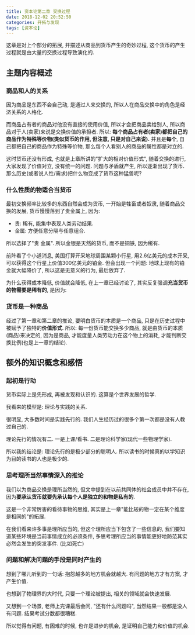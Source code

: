 ```yaml
---
title: 资本论第二章 交换过程
date: 2018-12-02 20:52:50
categories: 开拓与发现
tags: [资本论]
---
```

这章是对上个部分的拓展, 并描述从商品到货币产生的奇妙过程, 这个货币的产生过程就是由大量的交换过程导致演化的.

<!--more-->

## 主题内容概述

### 商品和人的关系

因为商品是东西不会自己动, 是通过人来交换的, 所以人在商品交换中的角色是经济关系的人格化.

而商品占有者的商品对他没有直接的使用价值, 所以才会把商品卖给别人, 所以商品对于人(卖家)来说是交换价值的承担者. 所以: **每个商品占有者(卖家)都把自己的商品作为特殊等价物(类似货币的作用, 但注意, 只是对自己来说).** 并且是**每个**, 自己都把自己的商品作为特殊等价物, 那么每个人看别人的商品的属性都是对立的.

这时货币还没有形成, 也就是上章所讲的"扩大的相对价值形式", 随着交换的进行, 大家发现了价值对立, 没有统一的问题. 问题与矛盾就产生, 所以逐渐出现了货币. 那么历史(或者说人性/需求)把什么物变成了货币这种猛兽呢?

### 什么性质的物适合当货币

最初交换频率比较多的东西自然会成为货币, 一开始是牲畜或者奴隶, 随着商品交换的发展, 货币慢慢落到了贵金属上, 因为:

+ 贵: 稀有, 能集中表现人类劳动结果.
+ 金属: 方便任意分隔与任意组合.

所以选择了"贵 金属". 所以金银是天然的货币, 而不是铜铁, 因为稀有.

前阵看了个小道消息, 美国打算开采地球周围某颗小行星, 用2.6亿美元的成本开采, 可以获得这个行星上价值300亿美元的铂金. 但会出现一个问题: 地球上现有的铂金就大幅降价了, 所以这是无意义的行为, 最后放弃了.

为什么获得成本降低, 价值就会降低, 在上一章已经讨论了, 其实反复强调**充当货币的物需要是稀有的**, 是因为:

### 货币是一种商品

经过了第一章和第二章的推论, 要明白货币的本质是一个商品, 只是在历史过程中被赋予了独特的**价值形式**. 所以: 每一份货币能交换多少商品, 就是由货币的本质(商品)来决定的, 因为是商品, 才能度量人类劳动力在这个物上的消耗, 才能判断交换比例(也是上一章的结论).

## 额外的知识概念和感悟

### 起初是行动

货币实际上是先形成, 再被发现和认识的. 这算是个世界发展的哲学.

我看来的模型是: 理论与实践的关系.

很明显, 大多数时间是实践先行的. 我们人生经历过的很多个第一次都是没有人教过自己的.

理论先行的情况有二. 一是上课/看书. 二是理论科学家(现代一些物理学家).

所以我的结论是: 理论先行的是极少部分的聪明人. 所以读书的时候真的以学知识为目的读书的人也是极少的.

### 思考理所当然事情深入的推论

我们以为商品交换是理所当然的, 但文中提到在以前共同体的社会成员中并不存在, 因为**要承认货币就要先承认每个人是独立的和物是私有的**.

这是一个非常厉害的看待事物的思维, 其实是上一章"能比较的物一定在某个维度是相同的"的拓展.

在我们看来许多事是理所应当的, 但这个理所应当下包含了一些信息的, 我们要知道某些环境是当前事情成立的必须条件, 多思考理所应当的事情能更好地防范其实必然会发生的突发事件. (比如死亡)

### 问题和解决问题的手段是同时产生的

 想到了哪儿听到的一句话: 抱怨越多的地方机会就越大. 有问题的地方才有方案, 才产生价值.

也想到了物理界的大时代, 只要一个理论被提出, 相关的领域就会快速发展.

又想到一个场景, 老师上完课最后会问, "还有什么问题吗", 当然结果一般都是没人有问题. 结果考试分数都很糟糕.

所以觉得有问题, 有困难的时候, 也许是进步的机会, 是证明自己能力和价值的机会.